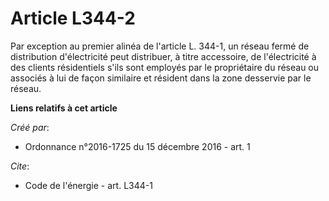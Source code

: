 # Article L344-2

Par exception au premier alinéa de l'article L. 344-1, un réseau fermé de distribution d'électricité peut distribuer, à titre
accessoire, de l'électricité à des clients résidentiels s'ils sont employés par le propriétaire du réseau ou associés à lui
de façon similaire et résident dans la zone desservie par le réseau.

**Liens relatifs à cet article**

_Créé par_:

  - Ordonnance n°2016-1725 du 15 décembre 2016 - art. 1

_Cite_:

  - Code de l'énergie - art. L344-1

